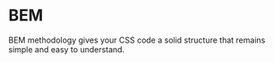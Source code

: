 # BEM
 BEM methodology gives your CSS code a solid structure that remains simple and easy to understand.

